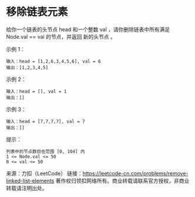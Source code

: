 # 移除链表元素
给你一个链表的头节点 head 和一个整数 val ，请你删除链表中所有满足 Node.val == val 的节点，并返回 新的头节点 。


示例 1：
```text
输入：head = [1,2,6,3,4,5,6], val = 6
输出：[1,2,3,4,5]
```
示例 2：

```text
输入：head = [], val = 1
输出：[]
```
示例 3：
```text
输入：head = [7,7,7,7], val = 7
输出：[]
```
提示：
```text
列表中的节点数目在范围 [0, 104] 内
1 <= Node.val <= 50
0 <= val <= 50
```

来源：力扣（LeetCode）
链接：https://leetcode-cn.com/problems/remove-linked-list-elements
著作权归领扣网络所有。商业转载请联系官方授权，非商业转载请注明出处。